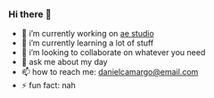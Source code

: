 ### Hi there 👋

- 🔭 i’m currently working on [ae studio](https://ae.studio)
- 🌱 i’m currently learning a lot of stuff
- 👯 i’m looking to collaborate on whatever you need
- 💬 ask me about my day
- 📫 how to reach me: danielcamargo@email.com
- ⚡ fun fact: nah

